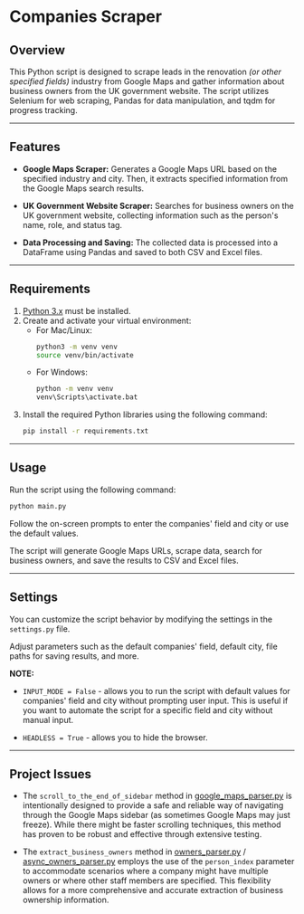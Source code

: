# Companies Scraper
## Overview
This Python script is designed to scrape leads in the renovation _*(or other specified fields)*_ industry from Google Maps and gather information about business owners from the UK government website. The script utilizes Selenium for web scraping, Pandas for data manipulation, and tqdm for progress tracking.
___
## Features
* **Google Maps Scraper:** Generates a Google Maps URL based on the specified industry and city. Then, it extracts specified information from the Google Maps search results.

* **UK Government Website Scraper:** Searches for business owners on the UK government website, collecting information such as the person's name, role, and status tag.

* **Data Processing and Saving:** The collected data is processed into a DataFrame using Pandas and saved to both CSV and Excel files.
___
## Requirements
1. [Python 3.x](https://www.python.org/downloads/) must be installed.
2. Create and activate your virtual environment:
   * For Mac/Linux:
     ```bash
     python3 -m venv venv
     source venv/bin/activate
     ```
   * For Windows:
     ```bash
     python -m venv venv
     venv\Scripts\activate.bat
     ```
3. Install the required Python libraries using the following command:
   ```bash
   pip install -r requirements.txt
___
## Usage
Run the script using the following command:

```bash
python main.py
```
Follow the on-screen prompts to enter the companies' field and city or use the default values.

The script will generate Google Maps URLs, scrape data, search for business owners, and save the results to CSV and Excel files.
___
## Settings
You can customize the script behavior by modifying the settings in the `settings.py` file.

Adjust parameters such as the default companies' field, default city, file paths for saving results, and more.

**NOTE:**

* `INPUT_MODE = False` - allows you to run the script with default values for companies' field and city without prompting user input. This is useful if you want to automate the script for a specific field and city without manual input.

* `HEADLESS = True` - allows you to hide the browser.
___
## Project Issues
* The `scroll_to_the_end_of_sidebar` method in [google_maps_parser.py](parsers/google_maps_parser.py) is intentionally designed to provide a safe and reliable way of navigating through the Google Maps sidebar (as sometimes Google Maps may just freeze). While there might be faster scrolling techniques, this method has proven to be robust and effective through extensive testing.


* The `extract_business_owners` method in [owners_parser.py](parsers/owners_parser.py) / [async_owners_parser.py](parsers/async_owners_parser.py) employs the use of the `person_index` parameter to accommodate scenarios where a company might have multiple owners or where other staff members are specified. This flexibility allows for a more comprehensive and accurate extraction of business ownership information.
